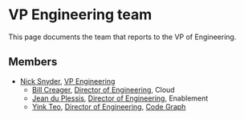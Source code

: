 # VP Engineering team

This page documents the team that reports to the VP of Engineering.

## Members

- [Nick Snyder](../../../company/team/index.md#nick-snyder), [VP Engineering](../roles.md#vp-engineering)
  - [Bill Creager](../../../company/team/index.md#bill-creager), [Director of Engineering](../roles.md#director-of-engineering), Cloud
  - [Jean du Plessis](../../../company/team/index.md#jean-du-plessis), [Director of Engineering](../roles.md#engineering-manager), Enablement
  - [Yink Teo](../../../company/team/index.md#yink-teo), [Director of Engineering](../roles.md#director-of-engineering), [Code Graph](../code-graph/index.md)
